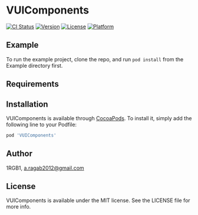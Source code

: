 # VUIComponents

[![CI Status](https://img.shields.io/travis/1RGB1/VUIComponents.svg?style=flat)](https://travis-ci.org/1RGB1/VUIComponents)
[![Version](https://img.shields.io/cocoapods/v/VUIComponents.svg?style=flat)](https://cocoapods.org/pods/VUIComponents)
[![License](https://img.shields.io/cocoapods/l/VUIComponents.svg?style=flat)](https://cocoapods.org/pods/VUIComponents)
[![Platform](https://img.shields.io/cocoapods/p/VUIComponents.svg?style=flat)](https://cocoapods.org/pods/VUIComponents)

## Example

To run the example project, clone the repo, and run `pod install` from the Example directory first.

## Requirements

## Installation

VUIComponents is available through [CocoaPods](https://cocoapods.org). To install
it, simply add the following line to your Podfile:

```ruby
pod 'VUIComponents'
```

## Author

1RGB1, a.ragab2012@gmail.com

## License

VUIComponents is available under the MIT license. See the LICENSE file for more info.
